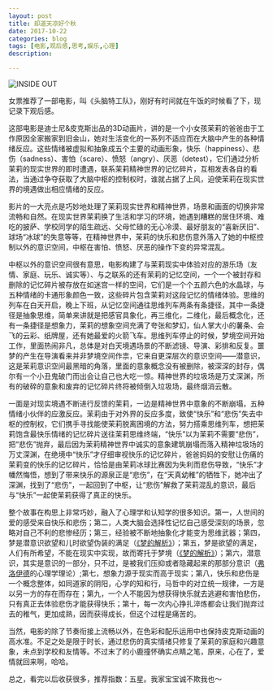 ```yaml
---
layout: post
title: 却道天凉好个秋
date: 2017-10-22
categories: blog
tags: [电影,观后感,思考,娱乐,心理]
description: 

---
```

![INSIDE OUT](http://upload-images.jianshu.io/upload_images/726103-78ce4d58f4399b01.jpg?imageMogr2/auto-orient/strip%7CimageView2/2/w/1240)


女票推荐了一部电影，叫《头脑特工队》，刚好有时间就在午饭的时候看了下，现记录下观后感。

这部电影是迪士尼&皮克斯出品的3D动画片，讲的是一个小女孩茉莉的爸爸由于工作原因全家搬家到旧金山，她对生活变化的一系列不适应而在大脑中产生的各种情绪反应。这些情绪被虚拟和抽象成五个主要的动画形象，快乐（happiness）、悲伤（sadness）、害怕（scare）、愤怒（angry）、厌恶（detest），它们通过分析茉莉的现实世界的即时遭遇，联系茉莉精神世界的记忆碎片，互相发表各自的看法，当通过争夺获取了大脑中枢的控制权时，谁就占据了上风，迫使茉莉在现实世界的境遇做出相应情绪的反应。

影片的一大亮点是巧妙地处理了茉莉现实世界和精神世界，场景和画面的切换非常流畅和自然。在现实世界茉莉换了生活和学习的环境，她遇到糟糕的居住环境、难吃的披萨、学校同学的陌生疏远、父母忙碌的无心冷漠、最好朋友的“喜新厌旧”、球场“冰球”的失意等等，在精神世界中，茉莉的快乐和悲伤意外落入了她的中枢控制以外的意识空间，中枢在害怕、愤怒、厌恶的操作下变的异常混乱。

中枢以外的意识空间很有意思，电影构建了与茉莉现实中体验对应的游乐场（友情、家庭、玩乐、诚实等）、与之联系的还有茉莉的记忆空间，一个一个被封存和删除的记忆碎片被存放在如迷宫一样的空间，它们是一个个五颜六色的水晶球，与五种情绪的卡通形象颜色一致，这些碎片包含茉莉对这段记忆的情绪体验。思维的列车在白天开启，晚上下班，从记忆空间通往思维列车两条有条捷径，其中一条捷径是抽象思维，简单来讲就是把感官具象化，再三维化，二维化，最后概念化，还有一条捷径是想象力，茉莉的想象空间充满了夸张和梦幻，仙人掌大小的薯条、会飞的云彩、纸牌屋，还有她最爱的火箭飞车。思维列车停止的时候，梦境空间开始工作，里面热闹非凡，总体是对白天境遇场景的不断滤镜、导演、彩排和反复。噩梦的产生在导演看来并非梦境空间作祟，它来自更深层次的意识空间——潜意识，这是茉莉意识空间最黑暗的角落，里面的意象概念没有被删除，被深深的封存，偶尔有一个小丑鬼破门而出会让自己也大吃一惊。精神世界的垃圾场是万丈深渊，所有的破碎的意象和废弃的记忆碎片终将被倾倒入垃圾场，最终烟消云散。

一面是对现实境遇不断进行反馈的茉莉，一边是精神世界中意象的不断崩塌，五种情绪小伙伴的应激反应。茉莉由于对外界的反应多度，致使“快乐”和“悲伤”失去中枢的控制权，它们携手寻找能使茉莉脱离困境的方法，努力搭乘思维列车，想把茉莉饱含最快乐情绪的记忆碎片送往茉莉思维终端，“快乐”以为茉莉不需要“悲伤”，把“悲伤”抛弃，最后因为茉莉精神世界中诚实的意象建筑崩塌而落入精神垃圾场的万丈深渊，在绝境中“快乐”才仔细审视快乐的记忆碎片，爸爸妈妈的安慰让伤痛的茉莉变的快乐的记忆碎片，恰恰是由茉莉冰球比赛因为失利而悲伤导致，“快乐”才幡然悔悟，想到了带来快乐的源泉正是“悲伤”，在“天真幼稚”的牺牲下，她冲出了深渊，找到了“悲伤”，一起回到了中枢，让“悲伤”解救了茉莉混乱的意识，最后与“快乐”一起使茉莉获得了真正的快乐。

整个故事在构思上非常巧妙，融入了心理学和认知学的很多知识。第一，人世间的爱的感受来自快乐和悲伤；第二，人类大脑会选择性记忆自己感受深刻的场景，忽略对自己不利的悲惨经历；第三，经验被不断地抽象化才能变为思维武器；第四，梦是潜意识欲望和儿时欲望伪装的满足（[《梦的解析》](https://book.douban.com/subject/1201821/)）；第五，梦是欲望的满足，人们有所希望，不能在现实中实现，故而寄托于梦境（[《梦的解析》](https://book.douban.com/subject/1201821/)）；第六，潜意识，其实是意识的一部分，只不过，是被我们压抑或者隐藏起来的那部分意识（[弗洛伊德](https://baike.baidu.com/item/西格蒙德·弗洛伊德/313363?fromtitle=弗洛伊德&fromid=122581)的心理学理论）;第七，想象力源于现实而高于现实；第八，快乐和悲伤是一个概念整体，如同道家的阴阳，心学的知和行，马哲中的对立统一规律，一方是以另一方的存在而存在；第九，一个人不能因为想获得快乐就去逃避和害怕悲伤，只有真正去体验悲伤才能获得快乐；第十，每一次内心挣扎淬炼都会让我们抛弃过去的稚气，更加成熟，因而获得成长，但这个过程是痛苦的。

当然，电影的除了节奏衔接上流畅以外，在色彩和配乐运用中也保持皮克斯动画的高水准。不足之处是限于时长，通过悲伤的真实情绪只修复了茉莉的家庭和兴趣意象，未点到学校和友情等。不过末了的小鹿撞怀确实点睛之笔，原来，心在了，爱情就回来啊，哈哈。

总之，看完以后收获很多，推荐指数：五星。我家宝宝诚不欺我也～

        
